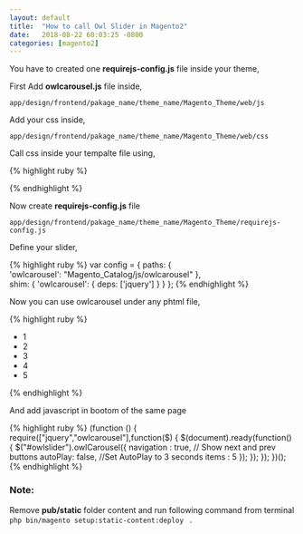 ```yaml
---
layout: default
title:  "How to call Owl Slider in Magento2"
date:   2018-08-22 60:03:25 -0800
categories: [magento2]
---
```



You have to created one **requirejs-config.js** file inside your theme,

First Add **owlcarousel.js** file inside,

```
app/design/frontend/pakage_name/theme_name/Magento_Theme/web/js
```

Add your css inside,

```
app/design/frontend/pakage_name/theme_name/Magento_Theme/web/css
```
Call css inside your tempalte file using,

{% highlight ruby %}
<link rel="stylesheet" type="text/css" href="<?php echo $block->getViewFileUrl('Magento_Catalog::css/owlcarousel.css')?>">
{% endhighlight %}

Now create **requirejs-config.js** file

```
app/design/frontend/pakage_name/theme_name/Magento_Theme/requirejs-config.js
```

Define your slider,

{% highlight ruby %}
var config = {
    paths: {            
            'owlcarousel': "Magento_Catalog/js/owlcarousel"
        },   
    shim: {
        'owlcarousel': {
            deps: ['jquery']
        }
    }
};
{% endhighlight %}


Now you can use owlcarousel under any phtml file,

{% highlight ruby %}
<div class="products list items product-items owlslider">
   <ul>
     <li>1</li>
     <li>2</li>
     <li>3</li>
     <li>4</li>
     <li>5</li>       
  </ul>
</div>
{% endhighlight %}

And add javascript in bootom of the same page

{% highlight ruby %}
(function  () {
    require(["jquery","owlcarousel"],function($) {
        $(document).ready(function() {
            $("#owlslider").owlCarousel({
                navigation : true, // Show next and prev buttons
                autoPlay: false, //Set AutoPlay to 3 seconds
                items : 5
            });
        });
    });
})();
{% endhighlight %}

### Note:

Remove **pub/static** folder content and run following command from terminal ```php bin/magento setup:static-content:deploy ``` .
